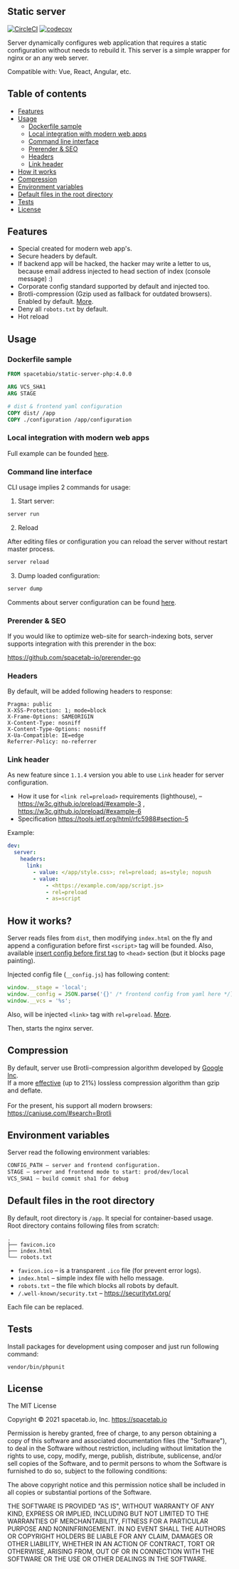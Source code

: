 Static server
-------------

[![CircleCI](https://circleci.com/gh/spacetab-io/static-server-php/tree/master.svg?style=svg)](https://circleci.com/gh/spacetab-io/static-server-php/tree/master)
[![codecov](https://codecov.io/gh/spacetab-io/static-server-php/branch/master/graph/badge.svg)](https://codecov.io/gh/spacetab-io/static-server-php)

Server dynamically configures web application that requires a static configuration without needs to rebuild it.
This server is a simple wrapper for nginx or an any web server.

Compatible with: Vue, React, Angular, etc.

## Table of contents

* [Features](#features)
* [Usage](#usage)
    + [Dockerfile sample](#dockerfile-sample)
    + [Local integration with modern web apps](#local-integration-with-modern-web-apps)
    + [Command line interface](#command-line-interface)
    + [Prerender & SEO](#prerender--seo)
    + [Headers](#headers)
    + [Link header](#link-header)
* [How it works](#how-it-works)
* [Compression](#compression)
* [Environment variables](#environment-variables)
* [Default files in the root directory](#default-files-in-the-root-directory)
* [Tests](#tests)
* [License](#license)

## Features

* Special created for modern web app's.
* Secure headers by default.
* If backend app will be hacked, the hacker may write a letter to us, because email address injected to head section of index (console message) :)
* Corporate config standard supported by default and injected too.
* Brotli-compression (Gzip used as fallback for outdated browsers). Enabled by default. [More](#Compression).
* Deny all `robots.txt` by default.
* Hot reload

## Usage

### Dockerfile sample
```Dockerfile
FROM spacetabio/static-server-php:4.0.0

ARG VCS_SHA1
ARG STAGE

# dist & frontend yaml configuration 
COPY dist/ /app
COPY ./configuration /app/configuration
```

### Local integration with modern web apps

Full example can be founded [here](https://github.com/spacetab-io/configuration-js#how-to-usage-library-with-spa-apps).

### Command line interface

CLI usage implies 2 commands for usage:

1) Start server:
```bash
server run
```

2) Reload

After editing files or configuration you can reload the server without restart master process.

```bash
server reload
```

3) Dump loaded configuration:
```bash
server dump
```

Comments about server configuration can be found [here](./configuration/defaults).

### Prerender & SEO

If you would like to optimize web-site for search-indexing bots, 
server supports integration with this prerender in the box:
  
https://github.com/spacetab-io/prerender-go

### Headers

By default, will be added following headers to response:

```http
Pragma: public
X-XSS-Protection: 1; mode=block
X-Frame-Options: SAMEORIGIN
X-Content-Type: nosniff
X-Content-Type-Options: nosniff
X-Ua-Compatible: IE=edge
Referrer-Policy: no-referrer
```

### Link header

As new feature since `1.1.4` version you able to use `Link` header
for server configuration.

* How it use for `<link rel=preload>` requirements (lighthouse), – https://w3c.github.io/preload/#example-3 , https://w3c.github.io/preload/#example-6
* Specification https://tools.ietf.org/html/rfc5988#section-5

Example:

```yaml
dev:
  server:
    headers:
      link:
        - value: </app/style.css>; rel=preload; as=style; nopush
        - value:
            - <https://example.com/app/script.js>
            - rel=preload
            - as=script
```

## How it works?

Server reads files from `dist`, then modifying `index.html` on the fly 
and append a configuration before first `<script>` tag will be founded.
Also, available [insert config before first tag](./configuration/defaults/___server.yaml#L8) to `<head>` 
section (but it blocks page painting).

Injected config file (`__config.js`) has following content:

```js
window.__stage = 'local';
window.__config = JSON.parse('{}' /* frontend config from yaml here */);
window.__vcs = '%s';
```

Also, will be injected `<link>` tag with `rel=preload`. [More](https://developers.google.com/web/tools/lighthouse/audits/preload).

Then, starts the nginx server.

## Compression

By default, server use Brotli-compression algorithm developed by [Google Inc](https://en.wikipedia.org/wiki/Brotli). <br>
If a more [effective](https://medium.com/oyotech/how-brotli-compression-gave-us-37-latency-improvement-14d41e50fee4) 
(up to 21%) lossless compression algorithm than gzip and deflate.<br>
<br>
For the present, his support all modern browsers:
https://caniuse.com/#search=Brotli

## Environment variables

Server read the following environment variables:

```bash
CONFIG_PATH – server and frontend configuration.
STAGE – server and frontend mode to start: prod/dev/local
VCS_SHA1 – build commit sha1 for debug
```

## Default files in the root directory

By default, root directory is `/app`. It special for container-based usage. <br>
Root directory contains following files from scratch:
```
.
├── favicon.ico
├── index.html
└── robots.txt
```

* `favicon.ico` – is a transparent `.ico` file (for prevent error logs).
* `index.html` – simple index file with hello message.
* `robots.txt` – the file which blocks all robots by default.
* `/.well-known/security.txt` – https://securitytxt.org/

Each file can be replaced.

## Tests

Install packages for development using composer and just run following command:

```
vendor/bin/phpunit
```

## License

The MIT License

Copyright © 2021 spacetab.io, Inc. https://spacetab.io

Permission is hereby granted, free of charge, to any person obtaining a copy
of this software and associated documentation files (the "Software"), to deal
in the Software without restriction, including without limitation the rights
to use, copy, modify, merge, publish, distribute, sublicense, and/or sell
copies of the Software, and to permit persons to whom the Software is
furnished to do so, subject to the following conditions:

The above copyright notice and this permission notice shall be included in
all copies or substantial portions of the Software.

THE SOFTWARE IS PROVIDED "AS IS", WITHOUT WARRANTY OF ANY KIND, EXPRESS OR
IMPLIED, INCLUDING BUT NOT LIMITED TO THE WARRANTIES OF MERCHANTABILITY,
FITNESS FOR A PARTICULAR PURPOSE AND NONINFRINGEMENT. IN NO EVENT SHALL THE
AUTHORS OR COPYRIGHT HOLDERS BE LIABLE FOR ANY CLAIM, DAMAGES OR OTHER
LIABILITY, WHETHER IN AN ACTION OF CONTRACT, TORT OR OTHERWISE, ARISING FROM,
OUT OF OR IN CONNECTION WITH THE SOFTWARE OR THE USE OR OTHER DEALINGS IN
THE SOFTWARE.

